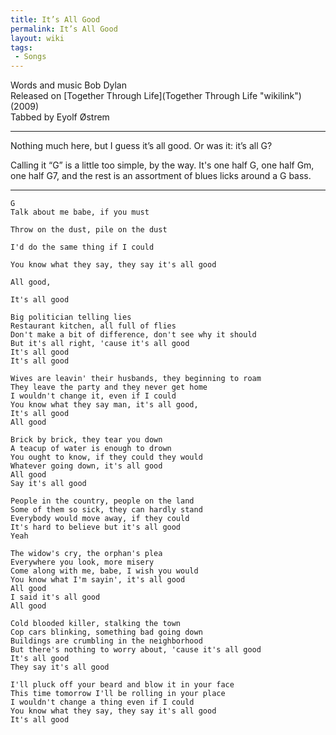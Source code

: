 ```yaml
---
title: It’s All Good
permalink: It’s All Good
layout: wiki
tags:
 - Songs
---
```


Words and music Bob Dylan  
Released on [Together Through Life](Together Through Life "wikilink")
(2009)  
Tabbed by Eyolf Østrem

* * * * *

Nothing much here, but I guess it’s all good. Or was it: it’s all G?

Calling it “G” is a little too simple, by the way. It's one half G, one
half Gm, one half G7, and the rest is an assortment of blues licks
around a G bass.

* * * * *

    G
    Talk about me babe, if you must

    Throw on the dust, pile on the dust

    I'd do the same thing if I could

    You know what they say, they say it's all good

    All good,

    It's all good

    Big politician telling lies
    Restaurant kitchen, all full of flies
    Don't make a bit of difference, don't see why it should
    But it's all right, 'cause it's all good
    It's all good
    It's all good

    Wives are leavin' their husbands, they beginning to roam
    They leave the party and they never get home
    I wouldn't change it, even if I could
    You know what they say man, it's all good,
    It's all good
    All good

    Brick by brick, they tear you down
    A teacup of water is enough to drown
    You ought to know, if they could they would
    Whatever going down, it's all good
    All good
    Say it's all good

    People in the country, people on the land
    Some of them so sick, they can hardly stand
    Everybody would move away, if they could
    It's hard to believe but it's all good
    Yeah

    The widow's cry, the orphan's plea
    Everywhere you look, more misery
    Come along with me, babe, I wish you would
    You know what I'm sayin', it's all good
    All good
    I said it's all good
    All good

    Cold blooded killer, stalking the town
    Cop cars blinking, something bad going down
    Buildings are crumbling in the neighborhood
    But there's nothing to worry about, 'cause it's all good
    It's all good
    They say it's all good

    I'll pluck off your beard and blow it in your face
    This time tomorrow I'll be rolling in your place
    I wouldn't change a thing even if I could
    You know what they say, they say it's all good
    It's all good
